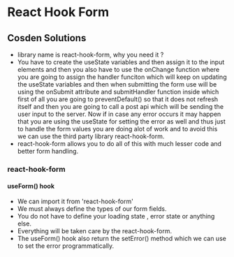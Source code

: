 # React Hook Form
## Cosden Solutions
- library name is react-hook-form, why you need it ?
- You have to create the useState variables and then assign it to the input elements and then you also have to use the onChange function where you are going to assign the handler funciton which will keep on updating the useState variables and then when submitting the form use will be using the onSubmit attribute and submitHandler function inside which first of all you are going to preventDefault() so that it does not refresh itself and then you are going to call a post api which will be sending the user input to the server. Now if in case any error occurs it may happen that you are using the useState for setting the error as well and thus just to handle the form values you are doing alot of work and to avoid this we can use the third party library react-hook-form.
- react-hook-form allows you to do all of this with much lesser code and better form handling.
### react-hook-form
#### useForm() hook
- We can import it from 'react-hook-form'
- We must always define the types of our form fields.
- You do not have to define your loading state , error state or anything else.
- Everything will be taken care by the react-hook-form.
- The useForm() hook also return the setError() method which we can use to set the error programmatically.

